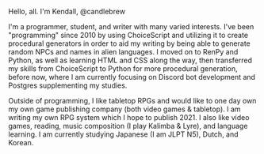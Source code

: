 Hello, all. I'm Kendall, @candlebrew

I'm a programmer, student, and writer with many varied interests. I've been "programming" since 2010 by using ChoiceScript and utilizing it to create procedural generators in order to aid my writing by being able to generate random NPCs and names in alien languages. I moved on to RenPy and Python, as well as learning HTML and CSS along the way, then transferred my skills from ChoiceScript to Python for more procedural generation, before now, where I am currently focusing on Discord bot development and Postgres supplementing my studies.

Outside of programming, I like tabletop RPGs and would like to one day own my own game publishing company (both video games & tabletop). I am writing my own RPG system which I hope to publish 2021. I also like video games, reading, music composition (I play Kalimba & Lyre), and language learning. I am currently studying Japanese (I am JLPT N5), Dutch, and Korean.

<!-- Here's other places where you can find me:
 patreon
Itch.io
discord bot website
Twitter -->
